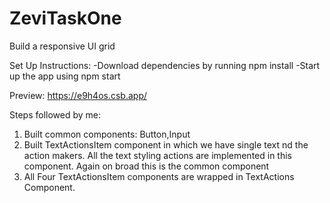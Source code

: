 # ZeviTaskOne

Build a responsive UI grid

Set Up Instructions:
-Download dependencies by running npm install -Start up the app using npm start

Preview:
https://e9h4os.csb.app/

Steps followed by me:

1. Built common components: Button,Input
2. Built TextActionsItem component in which we have single text nd the action makers. All the text styling actions are implemented in this component. Again on broad this is the common component
3. All Four TextActionsItem components are wrapped in TextActions Component.
